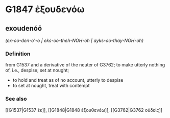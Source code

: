 # G1847 ἐξουδενόω

## exoudenóō

_(ex-oo-den-o'-o | eks-oo-theh-NOH-oh | ayks-oo-thay-NOH-oh)_

### Definition

from G1537 and a derivative of the neuter of G3762; to make utterly nothing of, i.e., despise; set at nought; 

- to hold and treat as of no account, utterly to despise
- to set at nought, treat with contempt

### See also

[[G1537|G1537 ἐκ]], [[G1848|G1848 ἐξουθενέω]], [[G3762|G3762 οὐδείς]]
